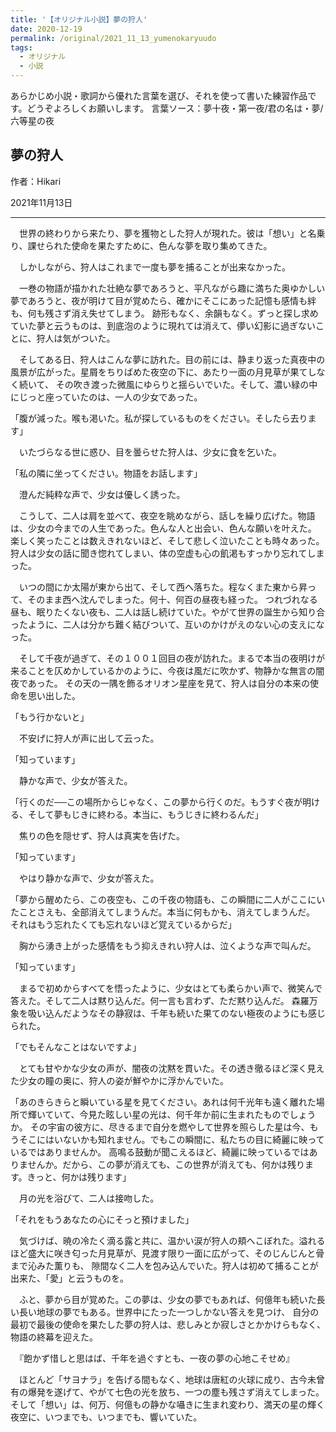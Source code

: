 ```yaml
---
title: '【オリジナル小説】夢の狩人'
date: 2020-12-19
permalink: /original/2021_11_13_yumenokaryuudo
tags:
  - オリジナル
  - 小説
---
```


あらかじめ小説・歌詞から優れた言葉を選び、それを使って書いた練習作品です。どうぞよろしくお願いします。
言葉ソース：夢十夜・第一夜/君の名は・夢/六等星の夜

## 夢の狩人

作者：Hikari

2021年11月13日

------

　世界の終わりから来たり、夢を獲物とした狩人が現れた。彼は「想い」と名乗り、課せられた使命を果たすために、色んな夢を取り集めてきた。

　しかしながら、狩人はこれまで一度も夢を捕ることが出来なかった。

　一巻の物語が描かれた壮絶な夢であろうと、平凡ながら趣に満ちた奥ゆかしい夢であろうと、夜が明けて目が覚めたら、確かにそこにあった記憶も感情も絆も、何も残さず消え失せてしまう。
 跡形もなく、余韻もなく。ずっと探し求めていた夢と云うものは、到底泡のように現れては消えて、儚い幻影に過ぎないことに、狩人は気がついた。

　そしてある日、狩人はこんな夢に訪れた。目の前には、静まり返った真夜中の風景が広がった。星屑をちりばめた夜空の下に、あたり一面の月見草が果てしなく続いて、
 その吹き渡った微風にゆらりと揺らいでいた。そして、濃い緑の中にじっと座っていたのは、一人の少女であった。

「腹が減った。喉も渇いた。私が探しているものをください。そしたら去ります」

　いたづらなる世に惑ひ、目を曇らせた狩人は、少女に食を乞いた。

「私の隣に坐ってください。物語をお話します」

　澄んだ純粋な声で、少女は優しく誘った。

　こうして、二人は肩を並べて、夜空を眺めながら、話しを繰り広げた。物語は、少女の今までの人生であった。色んな人と出会い、色んな願いを叶えた。
 楽しく笑ったことは数えきれないほど、そして悲しく泣いたことも時々あった。狩人は少女の話に聞き惚れてしまい、体の空虚も心の飢渇もすっかり忘れてしまった。

　いつの間にか太陽が東から出て、そして西へ落ちた。程なくまた東から昇って、そのまま西へ沈んでしまった。何十、何百の昼夜も経った。
 つれづれなる昼も、眠りたくない夜も、二人は話し続けていた。やがて世界の誕生から知り合ったように、二人は分かち難く結びついて、互いのかけがえのない心の支えになった。

　そして千夜が過ぎて、その１００１回目の夜が訪れた。まるで本当の夜明けが来ることを仄めかしているかのように、今夜は風だに吹かず、物静かな無言の闇夜であった。
 その天の一隅を飾るオリオン星座を見て、狩人は自分の本来の使命を思い出した。

「もう行かないと」

　不安げに狩人が声に出して云った。

「知っています」

　静かな声で、少女が答えた。

「行くのだ──この場所からじゃなく、この夢から行くのだ。もうすぐ夜が明ける、そして夢もじきに終わる。本当に、もうじきに終わるんだ」

　焦りの色を隠せず、狩人は真実を告げた。

「知っています」

　やはり静かな声で、少女が答えた。

「夢から醒めたら、この夜空も、この千夜の物語も、この瞬間に二人がここにいたことさえも、全部消えてしまうんだ。本当に何もかも、消えてしまうんだ。
それはもう忘れたくても忘れないほど覚えているからだ」

　胸から湧き上がった感情をもう抑えきれい狩人は、泣くような声で叫んだ。

「知っています」

　まるで初めからすべてを悟ったように、少女はとても柔らかい声で、微笑んで答えた。そして二人は黙り込んだ。何一言も言わず、ただ黙り込んだ。
 森羅万象を吸い込んだようなその静寂は、千年も続いた果てのない極夜のようにも感じられた。

「でもそんなことはないですよ」

　とても甘やかな少女の声が、闇夜の沈黙を貫いた。その透き徹るほど深く見えた少女の瞳の奥に、狩人の姿が鮮やかに浮かんでいた。

「あのきらきらと瞬いている星を見てください。あれは何千光年も遠く離れた場所で輝いていて、今見た眩しい星の光は、何千年か前に生まれたものでしょうか。
その宇宙の彼方に、尽きるまで自分を燃やして世界を照らした星は今、もうそこにはいないかも知れません。でもこの瞬間に、私たちの目に綺麗に映っているではありませんか。
高鳴る鼓動が聞こえるほど、綺麗に映っているではありませんか。だから、この夢が消えても、この世界が消えても、何かは残ります。きっと、何かは残ります」

　月の光を浴びて、二人は接吻した。

「それをもうあなたの心にそっと預けました」

　気づけば、暁の冷たく滴る露と共に、温かい涙が狩人の頬へこぼれた。溢れるほど盛大に咲き匂った月見草が、見渡す限り一面に広がって、そのじんじんと骨まで沁みた薫りも、
 隙間なく二人を包み込んでいた。狩人は初めて捕ることが出来た、「愛」と云うものを。



　ふと、夢から目が覚めた。この夢は、少女の夢でもあれば、何億年も続いた長い長い地球の夢でもある。世界中にたった一つしかない答えを見つけ、
 自分の最初で最後の使命を果たした夢の狩人は、悲しみとか寂しさとかかけらもなく、物語の終幕を迎えた。


　『飽かず惜しと思はば、千年を過ぐすとも、一夜の夢の心地こそせめ』


　ほとんど「サヨナラ」を告げる間もなく、地球は唐紅の火球に成り、古今未曾有の爆発を遂げて、やがて七色の光を放ち、一つの塵も残さず消えてしまった。
 そして「想い」は、何万、何億もの静かな囁きに生まれ変わり、満天の星の輝く夜空に、いつまでも、いつまでも、響いていた。


